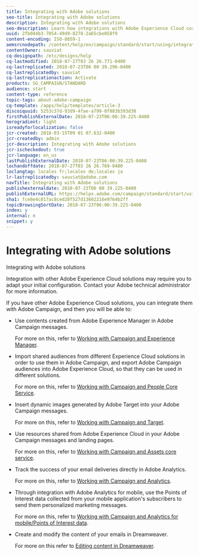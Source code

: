 ```yaml
---
title: Integrating with Adobe solutions
seo-title: Integrating with Adobe solutions
description: Integrating with Adobe solutions
seo-description: Learn how integrations with Adobe Experience Cloud core services and solutions such as Adobe Analytics and Experience Manager can improve your Adobe Campaign strategy with deep insights and convenient content management.
uuid: 2fb044b3-7054-49d9-8278-2a65cbe058f9
content-encoding: ISO-8859-1
aemsrcnodepath: /content/help/en/campaign/standard/start/using/integrating-with-adobe-solutions
contentOwner: sauviat
cq-designpath: /etc/designs/help
cq-lastmodified: 2018-07-27T03 26 26.771-0400
cq-lastreplicated: 2018-07-23T06 00 39.296-0400
cq-lastreplicatedby: sauviat
cq-lastreplicationaction: Activate
products: SG_CAMPAIGN/STANDARD
audience: start
content-type: reference
topic-tags: about-adobe-campaign
cq-template: /apps/help/templates/article-3
discoiquuid: 5253c37d-93d9-4fae-a799-0f883b393d38
firstPublishExternalDate: 2018-07-23T06:00:39.225-0400
herogradient: light
isreadyforlocalization: false
jcr-created: 2018-03-15T09 01 07.632-0400
jcr-createdby: admin
jcr-description: Integrating with Adobe solutions
jcr-ischeckedout: true
jcr-language: en_us
lastPublishExternalDate: 2018-07-23T06:00:39.225-0400
lochandoffdate: 2018-07-27T03 26 26.769-0400
loclangtag: locales fr;locales de;locales ja
lr-lastreplicatedby: sauviat@adobe.com
navTitle: Integrating with Adobe solutions
publishexternaldate: 2018-07-23T06 00 39.225-0400
publishExternalURL: https://helpx.adobe.com/campaign/standard/start/using/integrating-with-adobe-solutions.html
sha1: fce8e4c017ac8ced28f527d13602216e9764b2ff
topicBrowsingSortDate: 2018-07-23T06:00:39.225-0400
index: y
internal: n
snippet: y
---
```


# Integrating with Adobe solutions

Integrating with Adobe solutions

Integration with other Adobe Experience Cloud solutions may require you to adapt your initial configuration. Contact your Adobe technical administrator for more information.

If you have other Adobe Experience Cloud solutions, you can integrate them with Adobe Campaign, and then you will be able to:

* Use contents created from Adobe Experience Manager in Adobe Campaign messages.

  For more on this, refer to [Working with Campaign and Experience Manager](../../integrating/using/integrating-with-experience-manager.md).

* Import shared audiences from different Experience Cloud solutions in order to use them in Adobe Campaign, and export Adobe Campaign audiences into Adobe Experience Cloud, so that they can be used in different solutions.

  For more on this, refer to [Working with Campaign and People Core Service](../../integrating/using/about-campaign-audience-manager-or-people-core-service-integration.md).

* Insert dynamic images generated by Adobe Target into your Adobe Campaign messages.

  For more on this, refer to [Working with Campaign and Target](../../integrating/using/about-campaign-target-integration.md).

* Use resources shared from Adobe Experience Cloud in your Adobe Campaign messages and landing pages.

  For more on this, refer to [Working with Campaign and Assets core service](../../integrating/using/working-with-campaign-and-assets-core-service.md).

* Track the success of your email deliveries directly in Adobe Analytics.

  For more on this, refer to [Working with Campaign and Analytics](../../integrating/using/about-campaign-analytics-integration.md).

* Through integration with Adobe Analytics for mobile, use the Points of Interest data collected from your mobile application's subscribers to send them personalized marketing messages.

  For more on this, refer to [Working with Campaign and Analytics for mobile/Points of Interest data](../../integrating/using/about-campaign-points-of-interest-data-integration.md).

* Create and modify the content of your emails in Dreamweaver.

  For more on this refer to [Editing content in Dreamweaver](../../designing/using/about-email-content-design.md#editing-content-in-dreamweaver).

